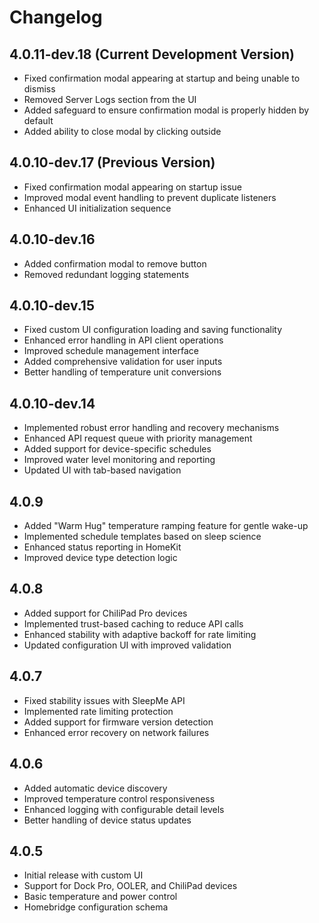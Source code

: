 # Changelog

## 4.0.11-dev.18 (Current Development Version)
- Fixed confirmation modal appearing at startup and being unable to dismiss
- Removed Server Logs section from the UI
- Added safeguard to ensure confirmation modal is properly hidden by default
- Added ability to close modal by clicking outside

## 4.0.10-dev.17 (Previous Version)
- Fixed confirmation modal appearing on startup issue
- Improved modal event handling to prevent duplicate listeners
- Enhanced UI initialization sequence

## 4.0.10-dev.16 
- Added confirmation modal to remove button
- Removed redundant logging statements

## 4.0.10-dev.15 
- Fixed custom UI configuration loading and saving functionality
- Enhanced error handling in API client operations
- Improved schedule management interface
- Added comprehensive validation for user inputs
- Better handling of temperature unit conversions

## 4.0.10-dev.14
- Implemented robust error handling and recovery mechanisms
- Enhanced API request queue with priority management
- Added support for device-specific schedules
- Improved water level monitoring and reporting
- Updated UI with tab-based navigation

## 4.0.9
- Added "Warm Hug" temperature ramping feature for gentle wake-up
- Implemented schedule templates based on sleep science
- Enhanced status reporting in HomeKit
- Improved device type detection logic

## 4.0.8
- Added support for ChiliPad Pro devices
- Implemented trust-based caching to reduce API calls
- Enhanced stability with adaptive backoff for rate limiting
- Updated configuration UI with improved validation

## 4.0.7
- Fixed stability issues with SleepMe API
- Implemented rate limiting protection
- Added support for firmware version detection
- Enhanced error recovery on network failures

## 4.0.6
- Added automatic device discovery
- Improved temperature control responsiveness
- Enhanced logging with configurable detail levels
- Better handling of device status updates

## 4.0.5
- Initial release with custom UI
- Support for Dock Pro, OOLER, and ChiliPad devices
- Basic temperature and power control
- Homebridge configuration schema